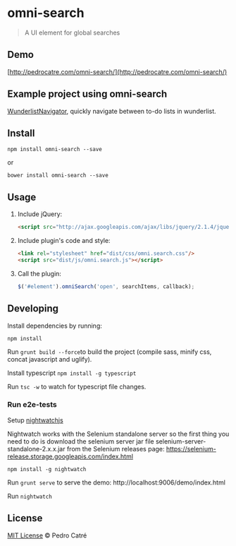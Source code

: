 # omni-search
> A UI element for global searches

## Demo

[http://pedrocatre.com/omni-search/](http://pedrocatre.com/omni-search/)

## Example project using omni-search

[WunderlistNavigator](https://github.com/pedrocatre/wunderlist-navigator/tree/feature/omni-search-lib),
quickly navigate between to-do lists in wunderlist.

## Install

`npm install omni-search --save`

or

`bower install omni-search --save`

## Usage

1. Include jQuery:

	```html
	<script src="http://ajax.googleapis.com/ajax/libs/jquery/2.1.4/jquery.min.js"></script>
	```

2. Include plugin's code and style:

	```html
	<link rel="stylesheet" href="dist/css/omni.search.css"/>
	<script src="dist/js/omni.search.js"></script>
	```

3. Call the plugin:

	```javascript
	$('#element').omniSearch('open', searchItems, callback);
	```

## Developing

Install dependencies by running:

`npm install`

Run `grunt build --force`to build the project (compile sass, minify css, concat javascript and uglify).

Install typescript `npm install -g typescript`

Run `tsc -w` to watch for typescript file changes.

### Run e2e-tests

Setup [nightwatchjs](http://nightwatchjs.org/getingstarted)

Nightwatch works with the Selenium standalone server so the first thing you need to do is download the selenium server jar file selenium-server-standalone-2.x.x.jar from the Selenium releases page: https://selenium-release.storage.googleapis.com/index.html

`npm install -g nightwatch`

Run `grunt serve` to serve the demo: http://localhost:9006/demo/index.html

Run `nightwatch`


## License

[MIT License](http://pedrodcatre.mit-license.org/) © Pedro Catré
